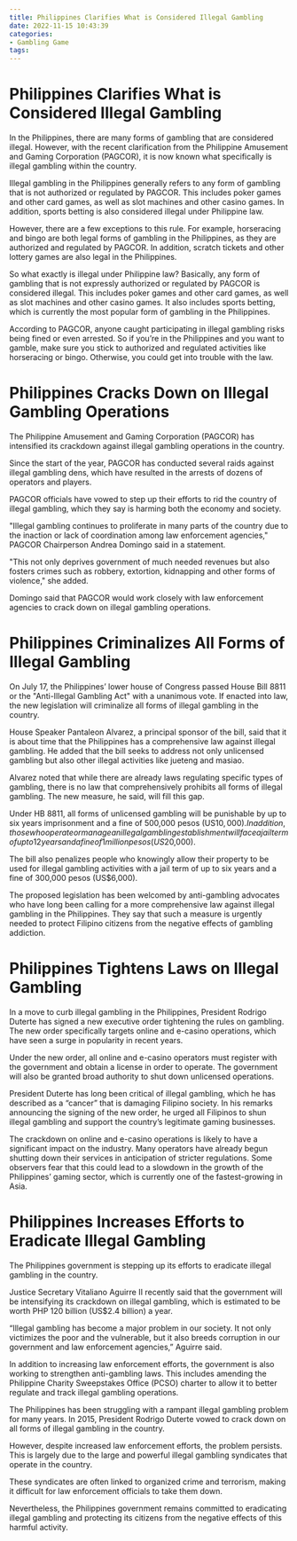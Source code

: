 ```yaml
---
title: Philippines Clarifies What is Considered Illegal Gambling
date: 2022-11-15 10:43:39
categories:
- Gambling Game
tags:
---
```



#  Philippines Clarifies What is Considered Illegal Gambling

In the Philippines, there are many forms of gambling that are considered illegal. However, with the recent clarification from the Philippine Amusement and Gaming Corporation (PAGCOR), it is now known what specifically is illegal gambling within the country.

Illegal gambling in the Philippines generally refers to any form of gambling that is not authorized or regulated by PAGCOR. This includes poker games and other card games, as well as slot machines and other casino games. In addition, sports betting is also considered illegal under Philippine law.

However, there are a few exceptions to this rule. For example, horseracing and bingo are both legal forms of gambling in the Philippines, as they are authorized and regulated by PAGCOR. In addition, scratch tickets and other lottery games are also legal in the Philippines.

So what exactly is illegal under Philippine law? Basically, any form of gambling that is not expressly authorized or regulated by PAGCOR is considered illegal. This includes poker games and other card games, as well as slot machines and other casino games. It also includes sports betting, which is currently the most popular form of gambling in the Philippines.

According to PAGCOR, anyone caught participating in illegal gambling risks being fined or even arrested. So if you’re in the Philippines and you want to gamble, make sure you stick to authorized and regulated activities like horseracing or bingo. Otherwise, you could get into trouble with the law.

#  Philippines Cracks Down on Illegal Gambling Operations

The Philippine Amusement and Gaming Corporation (PAGCOR) has intensified its crackdown against illegal gambling operations in the country.

Since the start of the year, PAGCOR has conducted several raids against illegal gambling dens, which have resulted in the arrests of dozens of operators and players.

PAGCOR officials have vowed to step up their efforts to rid the country of illegal gambling, which they say is harming both the economy and society.

"Illegal gambling continues to proliferate in many parts of the country due to the inaction or lack of coordination among law enforcement agencies," PAGCOR Chairperson Andrea Domingo said in a statement.

"This not only deprives government of much needed revenues but also fosters crimes such as robbery, extortion, kidnapping and other forms of violence," she added.

Domingo said that PAGCOR would work closely with law enforcement agencies to crack down on illegal gambling operations.

#  Philippines Criminalizes All Forms of Illegal Gambling

On July 17, the Philippines’ lower house of Congress passed House Bill 8811 or the "Anti-Illegal Gambling Act" with a unanimous vote. If enacted into law, the new legislation will criminalize all forms of illegal gambling in the country.

House Speaker Pantaleon Alvarez, a principal sponsor of the bill, said that it is about time that the Philippines has a comprehensive law against illegal gambling. He added that the bill seeks to address not only unlicensed gambling but also other illegal activities like jueteng and masiao.

Alvarez noted that while there are already laws regulating specific types of gambling, there is no law that comprehensively prohibits all forms of illegal gambling. The new measure, he said, will fill this gap.

Under HB 8811, all forms of unlicensed gambling will be punishable by up to six years imprisonment and a fine of 500,000 pesos (US$10,000). In addition, those who operate or manage an illegal gambling establishment will face a jail term of up to 12 years and a fine of 1 million pesos (US$20,000).

The bill also penalizes people who knowingly allow their property to be used for illegal gambling activities with a jail term of up to six years and a fine of 300,000 pesos (US$6,000).

The proposed legislation has been welcomed by anti-gambling advocates who have long been calling for a more comprehensive law against illegal gambling in the Philippines. They say that such a measure is urgently needed to protect Filipino citizens from the negative effects of gambling addiction.

#  Philippines Tightens Laws on Illegal Gambling

In a move to curb illegal gambling in the Philippines, President Rodrigo Duterte has signed a new executive order tightening the rules on gambling. The new order specifically targets online and e-casino operations, which have seen a surge in popularity in recent years.

Under the new order, all online and e-casino operators must register with the government and obtain a license in order to operate. The government will also be granted broad authority to shut down unlicensed operations.

President Duterte has long been critical of illegal gambling, which he has described as a “cancer” that is damaging Filipino society. In his remarks announcing the signing of the new order, he urged all Filipinos to shun illegal gambling and support the country’s legitimate gaming businesses.

The crackdown on online and e-casino operations is likely to have a significant impact on the industry. Many operators have already begun shutting down their services in anticipation of stricter regulations. Some observers fear that this could lead to a slowdown in the growth of the Philippines’ gaming sector, which is currently one of the fastest-growing in Asia.

#  Philippines Increases Efforts to Eradicate Illegal Gambling

The Philippines government is stepping up its efforts to eradicate illegal gambling in the country.

Justice Secretary Vitaliano Aguirre II recently said that the government will be intensifying its crackdown on illegal gambling, which is estimated to be worth PHP 120 billion (US$2.4 billion) a year.

“Illegal gambling has become a major problem in our society. It not only victimizes the poor and the vulnerable, but it also breeds corruption in our government and law enforcement agencies,” Aguirre said.

In addition to increasing law enforcement efforts, the government is also working to strengthen anti-gambling laws. This includes amending the Philippine Charity Sweepstakes Office (PCSO) charter to allow it to better regulate and track illegal gambling operations.

The Philippines has been struggling with a rampant illegal gambling problem for many years. In 2015, President Rodrigo Duterte vowed to crack down on all forms of illegal gambling in the country.

However, despite increased law enforcement efforts, the problem persists. This is largely due to the large and powerful illegal gambling syndicates that operate in the country.

These syndicates are often linked to organized crime and terrorism, making it difficult for law enforcement officials to take them down.

Nevertheless, the Philippines government remains committed to eradicating illegal gambling and protecting its citizens from the negative effects of this harmful activity.